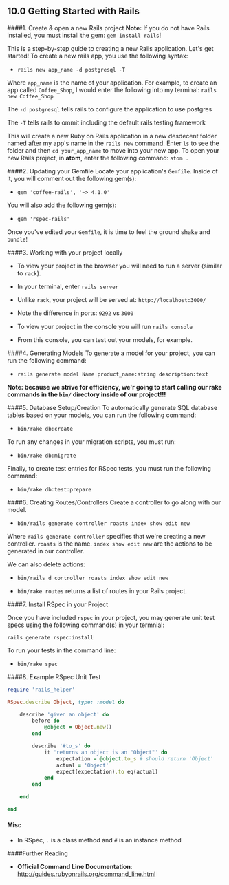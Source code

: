 ## 10.0 Getting Started with Rails

####1. Create & open a new Rails project
**Note:** If you do not have Rails installed, you must install the gem: `gem install rails`!

This is a step-by-step guide to creating a new Rails application. Let's get started! To create a new rails app, you use the following syntax:
- `rails new app_name -d postgresql -T`

Where `app_name` is the name of your application. For example, to create an app called `Coffee_Shop`, I would enter the following into my terminal: `rails new Coffee_Shop`

The `-d postgresql` tells rails to configure the application to use postgres

The `-T` tells rails to ommit including the default rails testing framework

This will create a new Ruby on Rails application in a new desdecent folder named after my app's name in the `rails new` command. Enter `ls` to see the folder and then `cd your_app_name` to move into your new app. To open your new Rails project, in **atom**, enter the following command: `atom .`

####2. Updating your Gemfile
Locate your application's `Gemfile`. Inside of it, you will comment out the following gem(s):

- `gem 'coffee-rails', '~> 4.1.0'`

You will also add the following gem(s):
- `gem 'rspec-rails'`

Once you've edited your `Gemfile`, it is time to feel the ground shake and `bundle`!

####3. Working with your project locally
- To view your project in the browser you will need to run a server (similar to `rack`).
- In your terminal, enter `rails server`
- Unlike `rack`, your project will be served at: `http://localhost:3000/`
- Note the difference in ports: `9292` vs `3000`

- To view your project in the console you will run `rails console`
- From this console, you can test out your models, for example.

####4. Generating Models
To generate a model for your project, you can run the following command:
- `rails generate model Name product_name:string description:text`

**Note: because we strive for efficiency, we'r going to start calling our rake commands in the `bin/` directory inside of our project!!!**

####5. Database Setup/Creation
To automatically generate SQL database tables based on your models, you can run the following command:
- `bin/rake db:create`

To run any changes in your migration scripts, you must run:
- `bin/rake db:migrate`

Finally, to create test entries for RSpec tests, you must run the following command:
- `bin/rake db:test:prepare`

####6. Creating Routes/Controllers
Create a controller to go along with our model.
- `bin/rails generate controller roasts index show edit new`

Where `rails generate controller` specifies that we're creating a new controller. `roasts` is the name. `index show edit new` are the actions to be generated in our controller.

We can also delete actions:
- `bin/rails d controller roasts index show edit new`

- `bin/rake routes` returns a list of routes in your Rails project.


####7. Install RSpec in your Project

Once you have included `rspec` in your project, you may generate unit test specs using the following command(s) in your termnial:

`rails generate rspec:install`


To run your tests in the command line:

- `bin/rake spec`

####8. Example RSpec Unit Test

```ruby
require 'rails_helper'

RSpec.describe Object, type: :model do

	describe 'given an object' do
		before do
			@object = Object.new()
		end

		describe '#to_s' do
			it 'returns an object is an "Object"' do
				expectation = @object.to_s # should return 'Object'
				actual = 'Object'
				expect(expectation).to eq(actual)
			end
		end

	end

end
```

#### Misc
- In RSpec, `.` is a class method and `#` is an instance method


####Further Reading
- **Official Command Line Documentation**:  http://guides.rubyonrails.org/command_line.html
